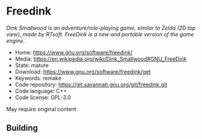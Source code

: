 # Freedink

_Dink Smallwood is an adventure/role-playing game, similar to Zelda (2D top view), made by RTsoft. FreeDink is a new and portable version of the game engine._

- Home: https://www.gnu.org/software/freedink/
- Media: https://en.wikipedia.org/wiki/Dink_Smallwood#GNU_FreeDink
- State: mature
- Download: https://www.gnu.org/software/freedink/get
- Keywords: remake
- Code repository: https://git.savannah.gnu.org/git/freedink.git
- Code language: C++
- Code license: GPL-3.0

May require original content

## Building

